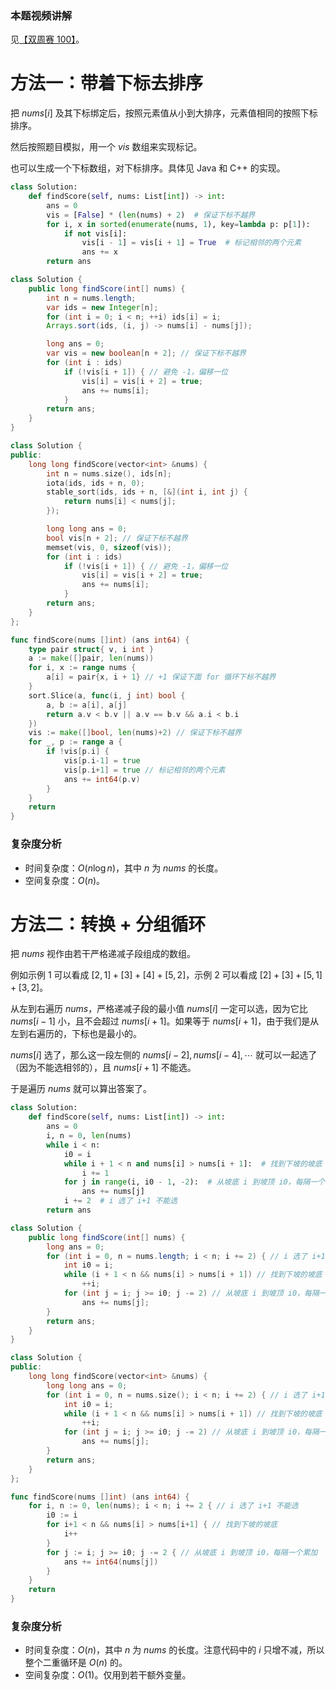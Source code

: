 ### 本题视频讲解

见[【双周赛 100】](https://www.bilibili.com/video/BV1WM411H7UE/)。

# 方法一：带着下标去排序

把 $\textit{nums}[i]$ 及其下标绑定后，按照元素值从小到大排序，元素值相同的按照下标排序。

然后按照题目模拟，用一个 $\textit{vis}$ 数组来实现标记。

也可以生成一个下标数组，对下标排序。具体见 Java 和 C++ 的实现。

```py [sol1-Python3]
class Solution:
    def findScore(self, nums: List[int]) -> int:
        ans = 0
        vis = [False] * (len(nums) + 2)  # 保证下标不越界
        for i, x in sorted(enumerate(nums, 1), key=lambda p: p[1]):
            if not vis[i]:
                vis[i - 1] = vis[i + 1] = True  # 标记相邻的两个元素
                ans += x
        return ans
```

```java [sol1-Java]
class Solution {
    public long findScore(int[] nums) {
        int n = nums.length;
        var ids = new Integer[n];
        for (int i = 0; i < n; ++i) ids[i] = i;
        Arrays.sort(ids, (i, j) -> nums[i] - nums[j]);

        long ans = 0;
        var vis = new boolean[n + 2]; // 保证下标不越界
        for (int i : ids)
            if (!vis[i + 1]) { // 避免 -1，偏移一位
                vis[i] = vis[i + 2] = true;
                ans += nums[i];
            }
        return ans;
    }
}
```

```cpp [sol1-C++]
class Solution {
public:
    long long findScore(vector<int> &nums) {
        int n = nums.size(), ids[n];
        iota(ids, ids + n, 0);
        stable_sort(ids, ids + n, [&](int i, int j) {
            return nums[i] < nums[j];
        });

        long long ans = 0;
        bool vis[n + 2]; // 保证下标不越界
        memset(vis, 0, sizeof(vis));
        for (int i : ids)
            if (!vis[i + 1]) { // 避免 -1，偏移一位
                vis[i] = vis[i + 2] = true;
                ans += nums[i];
            }
        return ans;
    }
};
```

```go [sol1-Go]
func findScore(nums []int) (ans int64) {
	type pair struct{ v, i int }
	a := make([]pair, len(nums))
	for i, x := range nums {
		a[i] = pair{x, i + 1} // +1 保证下面 for 循环下标不越界
	}
	sort.Slice(a, func(i, j int) bool {
		a, b := a[i], a[j]
		return a.v < b.v || a.v == b.v && a.i < b.i
	})
	vis := make([]bool, len(nums)+2) // 保证下标不越界
	for _, p := range a {
		if !vis[p.i] {
			vis[p.i-1] = true
			vis[p.i+1] = true // 标记相邻的两个元素
			ans += int64(p.v)
		}
	}
	return
}
```

### 复杂度分析

- 时间复杂度：$O(n\log n)$，其中 $n$ 为 $\textit{nums}$ 的长度。
- 空间复杂度：$O(n)$。

# 方法二：转换 + 分组循环

把 $\textit{nums}$ 视作由若干严格递减子段组成的数组。

例如示例 1 可以看成 $[2,1]+[3]+[4]+[5,2]$，示例 2 可以看成 $[2]+[3]+[5,1]+[3,2]$。

从左到右遍历 $\textit{nums}$，严格递减子段的最小值 $\textit{nums}[i]$ 一定可以选，因为它比 $\textit{nums}[i-1]$ 小，且不会超过 $\textit{nums}[i+1]$。如果等于 $\textit{nums}[i+1]$，由于我们是从左到右遍历的，下标也是最小的。

$\textit{nums}[i]$ 选了，那么这一段左侧的 $\textit{nums}[i-2],\textit{nums}[i-4],\cdots$ 就可以一起选了（因为不能选相邻的），且 $\textit{nums}[i+1]$ 不能选。

于是遍历 $\textit{nums}$ 就可以算出答案了。

```py [sol2-Python3]
class Solution:
    def findScore(self, nums: List[int]) -> int:
        ans = 0
        i, n = 0, len(nums)
        while i < n:
            i0 = i
            while i + 1 < n and nums[i] > nums[i + 1]:  # 找到下坡的坡底
                i += 1
            for j in range(i, i0 - 1, -2):  # 从坡底 i 到坡顶 i0，每隔一个累加
                ans += nums[j]
            i += 2  # i 选了 i+1 不能选
        return ans
```

```java [sol2-Java]
class Solution {
    public long findScore(int[] nums) {
        long ans = 0;
        for (int i = 0, n = nums.length; i < n; i += 2) { // i 选了 i+1 不能选
            int i0 = i;
            while (i + 1 < n && nums[i] > nums[i + 1]) // 找到下坡的坡底
                ++i;
            for (int j = i; j >= i0; j -= 2) // 从坡底 i 到坡顶 i0，每隔一个累加
                ans += nums[j];
        }
        return ans;
    }
}
```

```cpp [sol2-C++]
class Solution {
public:
    long long findScore(vector<int> &nums) {
        long long ans = 0;
        for (int i = 0, n = nums.size(); i < n; i += 2) { // i 选了 i+1 不能选
            int i0 = i;
            while (i + 1 < n && nums[i] > nums[i + 1]) // 找到下坡的坡底
                ++i;
            for (int j = i; j >= i0; j -= 2) // 从坡底 i 到坡顶 i0，每隔一个累加
                ans += nums[j];
        }
        return ans;
    }
};
```

```go [sol2-Go]
func findScore(nums []int) (ans int64) {
	for i, n := 0, len(nums); i < n; i += 2 { // i 选了 i+1 不能选
		i0 := i
		for i+1 < n && nums[i] > nums[i+1] { // 找到下坡的坡底
			i++
		}
		for j := i; j >= i0; j -= 2 { // 从坡底 i 到坡顶 i0，每隔一个累加
			ans += int64(nums[j])
		}
	}
	return
}
```

### 复杂度分析

- 时间复杂度：$O(n)$，其中 $n$ 为 $\textit{nums}$ 的长度。注意代码中的 $i$ 只增不减，所以整个二重循环是 $O(n)$ 的。
- 空间复杂度：$O(1)$。仅用到若干额外变量。
